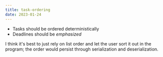 ```yaml
---
title: task-ordering
date: 2023-01-24
---
```


- Tasks should be ordered deterministically
- Deadlines should be _emphasized_

I think it's best to just rely on list order and let the user sort it out in the program;
the order would persist through serialization and deserialization.
